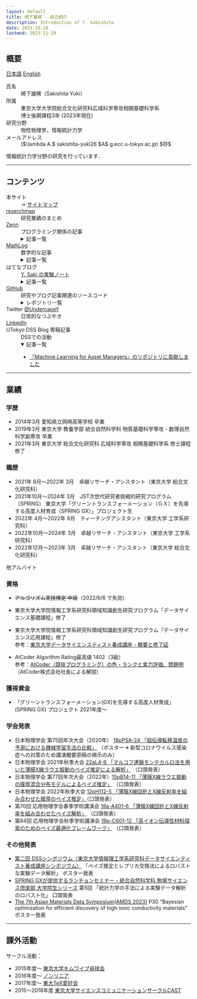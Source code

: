 ```yaml
---
layout: default
title: 崎下雄稀 - 自己紹介
description: Introduction of Y. Sakishita
date: 2021-10-10
lastmod: 2023-11-29
---
```


## 概要

[日本語](./index) [English](./index_en)

<dl>
    <dt>氏名</dt>
    <dd>崎下雄稀（Sakishita Yuki）</dd>
    <dt>所属</dt>
    <dd>東京大学大学院総合文化研究科広域科学専攻相関基礎科学系<br>
        博士後期課程3年 (2023年現在)</dd>
    <dt>研究分野</dt>
    <dd>物性物理学，情報統計力学</dd>
    <dt>メールアドレス</dt>
    <dd> ($\lambda A.$ sakishita-yuki26 $A$ g.ecc.u-tokyo.ac.jp) $@$ </dd>
</dl>

情報統計力学分野の研究を行っています．

---

## コンテンツ

<dl>
    <dt>本サイト</dt>
    <dd>→ <a href="./posts/sitemap">サイトマップ</a></dd>
    <dt><a href="https://researchmap.jp/yuki_sakishita">reserchmap</a></dt>
    <dd>研究業績のまとめ</dd>
    <dt><a href="https://zenn.dev/ysaki51">Zenn</a></dt>
    <dd>プログラミング関係の記事</dd>
    <dd>
        <details>
            <summary>記事一覧</summary>
            <div>
                <ul>
                    <li><a href="https://zenn.dev/ysaki51/articles/45d180e3755410">C#におけるベクトル的データ構造のパフォーマンス比較①</a></li>
                    <li><a href="https://zenn.dev/ysaki51/articles/47122564898e5d">C#におけるベクトル的データ構造のパフォーマンス比較②</a></li>
                </ul>
            </div>
        </details>
    </dd>
    <dt><a href="https://mathlog.info/users/2173/articles">MathLog</a></dt>
    <dd>数学的な記事</dd>
    <dd>
        <details>
            <summary>記事一覧</summary>
            <div>
                <ul>
                    <li><a href="https://mathlog.info/articles/2644">傾きを共有して切片が異なるデータ列の線形回帰</a></li>
                    <li><a href="https://mathlog.info/articles/2936">相関係数と線形回帰の関係</a></li>
                    <li><a href="https://mathlog.info/articles/3146">2点の最短経路が直線であることを変分法で示す</a></li>
                </ul>
            </div>
        </details>
    </dd>
    <dt>はてなブログ</dt>
    <dd><a href="https://undercapey.hatenablog.com/">Y. Saki の実験ノート</a></dd>
    <dd>
        <details>
            <summary>記事一覧</summary>
            <div>
                <ul>
                    <li><a href="https://undercapey.hatenablog.com/entry/2022/08/22/154815">2重の三角関数の級数展開とBessel関数とJosephson効果</a></li>
                </ul>
            </div>
        </details>
    </dd>
    <dt><a href="https://github.com/Y-Saki26">GitHub</a></dt>
    <dd>研究やブログ記事関連のソースコード</dd>
    <dd>
        <details>
            <summary>レポジトリ一覧</summary>
            <div>
                <ul>
                    <li><a href="https://github.com/Y-Saki26/pages" title="pages">pages</a><br>
                        本サイト
                    </li>
                    <li><a href="https://github.com/Y-Saki26/memorandum" title="memorandum">memorandum</a><br>
                        備忘録用コード集
                        <ul>
                            <li><a href="https://github.com/Y-Saki26/memorandum/tree/main/SimpleNeuralNet-hands-on" title="SimpleNeuralNet-hands-on">SimpleNeuralNet-hands-on</a><br>
                                skleran風APIラッパー skorch を用いた PyTorch によるニューラルネットの構築・学習・検証の覚書
                            </li>
                            <li><a href="https://github.com/Y-Saki26/memorandum/tree/main/MatInterp" title="MatInterp">MatInterp</a><br>
                                ニューラルネットを用いて3次元曲面補間を行うアプリケーション MatInterp を導入し適当な問題で動かせるようする．
                            </li>
                            <li><a href="https://github.com/Y-Saki26/memorandum/tree/main/MachineEpsilon" title="MachineEpsilon">MachineEpsilon</a><br>
                                Python と C# で計算機イプシロンの計算．</li>
                            <li><a href="https://github.com/Y-Saki26/memorandum/tree/main/MazeGenerator" title="MazeGenerator">MazeGenerator</a><br>
                                壁伸ばし法による迷路生成アルゴリズム．</li>
                        </ul>
                    </li>
                    <li><a href="https://github.com/Y-Saki26/pages-blog-template-minimal">pages-blog-template-minimal</a><br>
                        Jekyll で GitHub Pages の Website を作る際のテンプレート</li>
                    <li><a href="https://github.com/Y-Saki26/benchmarks">benchmarks</a><br>
                        ベンチマーク集
                        <ul>
                            <li><a href="https://github.com/Y-Saki26/benchmarks/tree/main/Benchmark/Vectors" title="Vectors">Vectors</a><br>
                                C# で数個の要素をベクトル的演算したときの比較<br>
                                <a href="https://zenn.dev/ysaki51/articles/45d180e3755410">Zennの記事</a> 参照．
                            </li>
                        </ul>
                    </li>
                    <li><a href="https://github.com/Y-Saki26/remcmc" title="remcmc">remcmc</a><br>
                        レプリカ交換MCMCの計算(開発中)
                    </li>
                    <li><a href="https://github.com/Y-Saki26/CSVOpener" title="CSVOpener">CSVOpener</a><br>
                        UTF-8のCSVファイルを文字化けせずに開く
                    </li>
                    <li><a href="https://github.com/Y-Saki26/Machine-Learning-for-Asset-Managers" title="Machine-Learning-for-Asset-Managers">Machine-Learning-for-Asset-Managers</a><br>
                        "Machine-Learning-for-Asset-Managers" のサンプルコード集のFork．バグ修正．
                    </li>
                </ul>
            </div>
        </details>
    </dd>
    <dt>Twitter <a href="https://twitter.com/UndercapeY">@UndercapeY</a></dt>
    <dd>日常的なつぶやき</dd>
    <dt><a href="https://www.linkedin.com/in/yuki-sakishita">LinkedIn</a></dt>
    <dt>UTokyo DSS Blog 寄稿記事</a></dt>
    <dd>DSSでの活動</dd>
    <dd>
        <details open>
            <summary>記事一覧</summary>
            <div>
                <ul>
                    <li><a
                            href="https://dss.i.u-tokyo.ac.jp/blog/%e3%80%8emachine-learning-for-asset-managers%e3%80%8f%e3%81%ae%e3%83%aa%e3%83%9d%e3%82%b8%e3%83%88%e3%83%aa%e3%81%ab%e8%b2%a2%e7%8c%ae%e3%81%97%e3%81%be%e3%81%97%e3%81%9f/">『Machine
                            Learning for Asset Managers』のリポジトリに貢献しました</a></li>
                </ul>
            </div>
        </details>
    </dd>
</dl>

---

## 業績

### 学歴

- 2014年3月 愛知県立岡崎高等学校 卒業
- 2019年3月 東京大学 教養学部 統合自然科学科 物質基礎科学専攻・数理自然科学副専攻 卒業
- 2021年3月 東京大学 総合文化研究科 広域科学専攻 相関基礎科学系 修士課程修了

### 職歴

- 2021年 8月～2022年 3月　卓越リサーチ・アシスタント（東京大学 総合文化研究科）
- 2021年10月～2024年 3月　JST次世代研究者挑戦的研究プログラム（SPRING） 東京大学「グリーントランスフォーメーション（ＧＸ）を先導する高度人材育成（SPRING GX）」プロジェクト生
- 2022年 4月～2022年 9月　ティーチングアシスタント（東京大学 工学系研究科）
- 2022年10月～2024年 3月　卓越リサーチ・アシスタント（東京大学 工学系研究科）
- 2022年12月～2023年 3月　卓越リサーチ・アシスタント（東京大学 総合文化研究科）

他アルバイト

### 資格

- ~~アルゴリズム実技検定 中級~~（2022/6/6 で失効）
- 東京大学大学院情報工学系研究科領域知識創生研究プログラム「データサイエンス基礎課程」修了
- 東京大学大学院情報工学系研究科領域知識創生研究プログラム「データサイエンス応用課程」修了  
  参考：[東京大学データサイエンスティスト養成講座 - 概要と修了証](https://dss.i.u-tokyo.ac.jp/about)

- AtCoder Algorithm Rating最高値 1402（3級）  
  参考：[AtCoder（競技プログラミング）の色・ランクと実力評価、問題例](https://chokudai.hatenablog.com/entry/2019/02/11/155904) （AtCoder株式会社社長による解説）

### 獲得資金

- 「グリーントランスフォーメーション(GX)を先導する高度人材育成」(SPRING GX) プロジェクト 2021年度～

### 学会発表

- 日本物理学会 第75回年次大会（2020年）  [18pPSA-24 「超伝導転移温度の予測における機械学習手法の比較」](https://w4.gakkai-web.net/jps_search/2020sp/data/html/program06.html#j18pPSA:~:text=%E8%B6%85%E4%BC%9D%E5%B0%8E%E8%BB%A2%E7%A7%BB%E6%B8%A9%E5%BA%A6%E3%81%AE%E4%BA%88%E6%B8%AC%E3%81%AB%E3%81%8A%E3%81%91%E3%82%8B%E6%A9%9F%E6%A2%B0%E5%AD%A6%E7%BF%92%E6%89%8B%E6%B3%95%E3%81%AE%E6%AF%94%E8%BC%83) （ポスター ※ 新型コロナウイルス感染症への対策のため講演概要原稿の掲示のみ）
- 日本物理学会 2021年秋季大会  [22aL4-6 「マルコフ連鎖モンテカルロ法を用いた薄膜X線ラウエ振動のベイズ推定による解析」](https://w4.gakkai-web.net/jps_search/2021au/data/html/program11.html#:~:text=%E3%83%9E%E3%83%AB%E3%82%B3%E3%83%95%E9%80%A3%E9%8E%96%E3%83%A2%E3%83%B3%E3%83%86%E3%82%AB%E3%83%AB%E3%83%AD%E6%B3%95%E3%82%92%E7%94%A8%E3%81%84%E3%81%9F%E8%96%84%E8%86%9CX%E7%B7%9A%E3%83%A9%E3%82%A6%E3%82%A8%E6%8C%AF%E5%8B%95%E3%81%AE%E3%83%99%E3%82%A4%E3%82%BA%E6%8E%A8%E5%AE%9A%E3%81%AB%E3%82%88%E3%82%8B%E8%A7%A3%E6%9E%90) （口頭発表）
- 日本物理学会 第77回年次大会（2022年）[15pB14-11 「薄膜X線ラウエ振動の膜厚混合分布モデルによるベイズ推定」](https://onsite.gakkai-web.net/jps/jps_search/2022sp/data2/html/program11.html#:~:text=%E8%96%84%E8%86%9CX%E7%B7%9A%E3%83%A9%E3%82%A6%E3%82%A8%E6%8C%AF%E5%8B%95%E3%81%AE%E8%86%9C%E5%8E%9A%E6%B7%B7%E5%90%88%E5%88%86%E5%B8%83%E3%83%A2%E3%83%87%E3%83%AB%E3%81%AB%E3%82%88%E3%82%8B%E3%83%99%E3%82%A4%E3%82%BA%E6%8E%A8%E5%AE%9A) （口頭発表）
- 日本物理学会 2022年秋季大会  [12pH112-5 「薄膜X線回折とX線反射率を組み合わせた膜厚のベイズ推定」](https://onsite.gakkai-web.net/jps/jps_search/2022au/data2/html/program11.html#j12pH112:~:text=%E8%96%84%E8%86%9CX%E7%B7%9A%E5%9B%9E%E6%8A%98%E3%81%A8X%E7%B7%9A%E5%8F%8D%E5%B0%84%E7%8E%87%E3%82%92%E7%B5%84%E3%81%BF%E5%90%88%E3%82%8F%E3%81%9B%E3%81%9F%E8%86%9C%E5%8E%9A%E3%81%AE%E3%83%99%E3%82%A4%E3%82%BA%E6%8E%A8%E5%AE%9A)（口頭発表）
- 第70回 応用物理学会春季学術講演会 [18a-A401-6 「薄膜X線回折とX線反射率を組み合わせたベイズ解析」](https://confit.atlas.jp/guide/event/jsap2023s/subject/18a-A401-6/advanced) （口頭発表）
- 第84回 応用物理学会秋季学術講演会 [19p-C601-12 「高イオン伝導性材料探索のためのベイズ最適化フレームワーク」](https://pub.confit.atlas.jp/ja/event/jsap2023a/presentation/19p-C601-12) （口頭発表）

### その他発表

- [第二回 DSSシンポジウム（東京大学情報理工学系研究科データサイエンティスト養成講座シンポジウム）](http://symposium.dss.i.u-tokyo.ac.jp/) 「ベイズ推定とレプリカ交換法によるロバストな実験データ解析」 ポスター発表
- [SPRING GXが提供するランチョンセミナー - 統合自然科学科 駒場サイエンス倶楽部 大学院生シリーズ](http://wings-abc.c.u-tokyo.ac.jp/%e9%a7%92%e5%a0%b4%e3%82%b5%e3%82%a4%e3%82%a8%e3%83%b3%e3%82%b9%e5%80%b6%e6%a5%bd%e9%83%a8/) 第5回 「統計力学の手法による実験データ解析のロバスト化」 口頭発表
- [The 7th Asian Materials Data Symposium(AMDS 2023)](https://www.amds2023.com/index.php) P30 "Bayesian optimization for efficient discovery of high ionic conductivity materials" ポスター発表

---

## 課外活動

サークル活動：

- 2015年度～ [東京大学キムワイプ卓球会](https://ut.tokyo.jp.iktta.org/)
- 2016年度～ [ノンリニア](https://n-linear.org/about_us.php)
- 2017年度～ [東大TeX愛好会](https://ut-tex.org/)
- 2015～2018年度 [東京大学サイエンスコミュニケーションサークルCAST](https://ut-cast.net/cast/)
